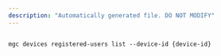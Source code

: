 ```yaml
---
description: "Automatically generated file. DO NOT MODIFY"
---
```


```cli

mgc devices registered-users list --device-id {device-id}

```